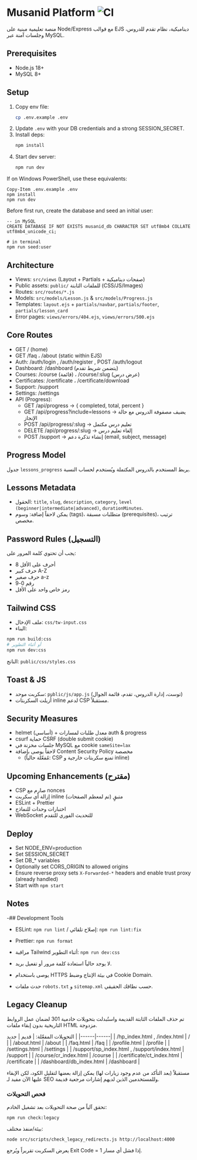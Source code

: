 # Musanid Platform  ![CI](https://github.com/Ya-az/musanid-platform/actions/workflows/ci.yml/badge.svg)

منصة تعليمية مبنية على Node/Express مع قوالب EJS ديناميكية، نظام تقدم للدروس، وجلسات آمنة عبر MySQL.

## Prerequisites
- Node.js 18+
- MySQL 8+

## Setup
1. Copy env file:
   ```bash
   cp .env.example .env
   ```
2. Update `.env` with your DB credentials and a strong SESSION_SECRET.
3. Install deps:
   ```bash
   npm install
   ```
4. Start dev server:
   ```bash
   npm run dev
   ```

If on Windows PowerShell, use these equivalents:
```
Copy-Item .env.example .env
npm install
npm run dev
```

Before first run, create the database and seed an initial user:
```
-- in MySQL
CREATE DATABASE IF NOT EXISTS musanid_db CHARACTER SET utf8mb4 COLLATE utf8mb4_unicode_ci;

# in terminal
npm run seed:user
```

## Architecture
- Views: `src/views` (Layout + Partials + صفحات ديناميكية)
- Public assets: `public/` للملفات الثابتة (CSS/JS/Images)
- Routes: `src/routes/*.js`
- Models: `src/models/Lesson.js` & `src/models/Progress.js`
- Templates: `layout.ejs` + `partials/navbar`, `partials/footer`, `partials/lesson_card`
- Error pages: `views/errors/404.ejs`, `views/errors/500.ejs`

## Core Routes
- GET / (home)
- GET /faq ، /about (static within EJS)
- Auth: /auth/login , /auth/register , POST /auth/logout
- Dashboard: /dashboard (يتضمن شريط تقدم)
- Courses: /course (قائمة) ، /course/:slug (عرض درس)
- Certificates: /certificate ، /certificate/download
- Support: /support
- Settings: /settings
- API (Progress):
   - GET /api/progress -> { completed, total, percent }
   - GET /api/progress?include=lessons -> يضيف مصفوفة الدروس مع حالة الإنجاز
   - POST /api/progress/:slug -> تعليم درس مكتمل
   - DELETE /api/progress/:slug -> إلغاء تعليم درس
   - POST /support -> إنشاء تذكرة دعم (email, subject, message)

## Progress Model
جدول `lessons_progress` يربط المستخدم بالدروس المكتملة ويُستخدم لحساب النسبة.

## Lessons Metadata
- الحقول: `title`, `slug`, `description`, `category`, `level (beginner|intermediate|advanced)`, `durationMinutes`.
- يمكن لاحقاً إضافة: وسوم (tags)، متطلبات مسبقة (prerequisites)، ترتيب مخصص.

## Password Rules (التسجيل)
يجب أن تحتوي كلمة المرور على:
- 8 أحرف على الأقل
- حرف كبير A-Z
- حرف صغير a-z
- رقم 0-9
- رمز خاص واحد على الأقل

## Tailwind CSS
- ملف الإدخال: `css/tw-input.css`
- البناء:
```bash
npm run build:css
# أو أثناء التطوير
npm run dev:css
```
الناتج: `public/css/styles.css`

## Toast & JS
- سكربت موحد: `public/js/app.js` (توست، إدارة الدروس، تقدم، قائمة الجوال)
- أُزيلت السكربتات inline لدعم CSP مستقبلاً.

## Security Measures
- helmet (أساسي) + معدل طلبات لمسارات auth & progress
- csurf حماية CSRF (double submit cookie)
- جلسات مخزنة في MySQL مع cookie `sameSite=lax`
- لاحقاً يوصى بإضافة Content Security Policy مخصصة
   - (مُفعّلة حالياً: CSP تمنع سكربتات خارجية و inline) 

## Upcoming Enhancements (مقترح)
- CSP صارم مع nonces
- إزالة أي سكربت inline متبقٍ (تم لمعظم الصفحات)
- ESLint + Prettier
- اختبارات وحدات للنماذج
- WebSocket للتحديث الفوري للتقدم

## Deploy
- Set NODE_ENV=production
- Set SESSION_SECRET
- Set DB_* variables
- Optionally set CORS_ORIGIN to allowed origins
- Ensure reverse proxy sets `X-Forwarded-*` headers and enable trust proxy (already handled)
- Start with `npm start`

## Notes
-## Development Tools
- ESLint: `npm run lint` / إصلاح تلقائي: `npm run lint:fix`
- Prettier: `npm run format`
- مراقبة Tailwind أثناء التطوير: `npm run dev:css`

- لا يوجد حالياً استعادة كلمة مرور أو تفعيل بريد.
- يوصى باستخدام HTTPS في بيئة الإنتاج وضبط Cookie Domain.
- حدث ملفات `robots.txt` و `sitemap.xml` حسب نطاقك الحقيقي.

## Legacy Cleanup
تم حذف الملفات الثابتة القديمة واستُبدلت بتحويلات خادمية 301 لضمان عمل الروابط التاريخية بدون إبقاء ملفات HTML مزدوجة.

التحويلات المفعّلة:
| قديم | جديد |
|------|------|
| /hp_index.html , /index.html | / |
| /about.html | /about |
| /faq.html | /faq |
| /profile.html | /profile |
| /settings.html | /settings |
| /support/sp_index.html , /support/index.html | /support |
| /course/cr_index.html | /course |
| /certificate/ct_index.html | /certificate |
| /dashboard/db_index.html | /dashboard |

مستقبلاً (بعد التأكد من عدم وجود زيارات لها) يمكن إزالة بعضها لتقليل الكود، لكن الإبقاء عليها الآن مفيد لـ SEO وللمستخدمين الذين لديهم إشارات مرجعية قديمة.

### فحص التحويلات
تحقق آلياً من صحة التحويلات بعد تشغيل الخادم:
```
npm run check:legacy
```
بيئة/منفذ مختلف:
```
node src/scripts/check_legacy_redirects.js http://localhost:4000
```
يعرض السكربت تقريراً ويُرجع Exit Code = 1 إذا فشل أي مسار.
